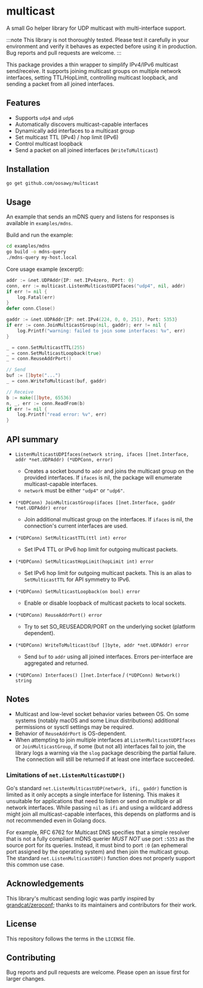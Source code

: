 # multicast

A small Go helper library for UDP multicast with multi-interface support.

:::note This library is not thoroughly tested. Please test it carefully in your
environment and verify it behaves as expected before using it in production. Bug
reports and pull requests are welcome. :::

This package provides a thin wrapper to simplify IPv4/IPv6 multicast
send/receive. It supports joining multicast groups on multiple network
interfaces, setting TTL/HopLimit, controlling multicast loopback, and sending a
packet from all joined interfaces.

## Features

- Supports `udp4` and `udp6`
- Automatically discovers multicast-capable interfaces
- Dynamically add interfaces to a multicast group
- Set multicast TTL (IPv4) / hop limit (IPv6)
- Control multicast loopback
- Send a packet on all joined interfaces (`WriteToMulticast`)

## Installation

```bash
go get github.com/oosawy/multicast
```

## Usage

An example that sends an mDNS query and listens for responses is available in
`examples/mdns`.

Build and run the example:

```bash
cd examples/mdns
go build -o mdns-query
./mdns-query my-host.local
```

Core usage example (excerpt):

```go
addr := &net.UDPAddr{IP: net.IPv4zero, Port: 0}
conn, err := multicast.ListenMulticastUDPIfaces("udp4", nil, addr)
if err != nil {
    log.Fatal(err)
}
defer conn.Close()

gaddr := &net.UDPAddr{IP: net.IPv4(224, 0, 0, 251), Port: 5353}
if err := conn.JoinMulticastGroup(nil, gaddr); err != nil {
    log.Printf("warning: failed to join some interfaces: %v", err)
}

_ = conn.SetMulticastTTL(255)
_ = conn.SetMulticastLoopback(true)
_ = conn.ReuseAddrPort()

// Send
buf := []byte("...")
_ = conn.WriteToMulticast(buf, gaddr)

// Receive
b := make([]byte, 65536)
n, _, err := conn.ReadFrom(b)
if err != nil {
    log.Printf("read error: %v", err)
}
```

## API summary

- `ListenMulticastUDPIfaces(network string, ifaces []net.Interface, addr *net.UDPAddr) (*UDPConn, error)`
  - Creates a socket bound to `addr` and joins the multicast group on the
    provided interfaces. If `ifaces` is nil, the package will enumerate
    multicast-capable interfaces.
  - `network` must be either `"udp4"` or `"udp6"`.

- `(*UDPConn) JoinMulticastGroup(ifaces []net.Interface, gaddr *net.UDPAddr) error`
  - Join additional multicast group on the interfaces. If `ifaces` is nil, the
    connection's current interfaces are used.

- `(*UDPConn) SetMulticastTTL(ttl int) error`
  - Set IPv4 TTL or IPv6 hop limit for outgoing multicast packets.

- `(*UDPConn) SetMulticastHopLimit(hopLimit int) error`
  - Set IPv6 hop limit for outgoing multicast packets. This is an alias to
    `SetMulticastTTL` for API symmetry to IPv6.

- `(*UDPConn) SetMulticastLoopback(on bool) error`
  - Enable or disable loopback of multicast packets to local sockets.

- `(*UDPConn) ReuseAddrPort() error`
  - Try to set SO_REUSEADDR/PORT on the underlying socket (platform dependent).

- `(*UDPConn) WriteToMulticast(buf []byte, addr *net.UDPAddr) error`
  - Send `buf` to `addr` using all joined interfaces. Errors per-interface are
    aggregated and returned.

- `(*UDPConn) Interfaces() []net.Interface` / `(*UDPConn) Network() string`

## Notes

- Multicast and low-level socket behavior varies between OS. On some systems
  (notably macOS and some Linux distributions) additional permissions or sysctl
  settings may be required.
- Behavior of `ReuseAddrPort` is OS-dependent.
- When attempting to join multiple interfaces at `ListenMulticastUDPIfaces` or
  `JoinMulticastGroup`, if some (but not all) interfaces fail to join, the
  library logs a warning via the `slog` package describing the partial failure.
  The connection will still be returned if at least one interface succeeded.

### Limitations of `net.ListenMulticastUDP()`

Go's standard `net.ListenMulticastUDP(network, ifi, gaddr)` function is limited
as it only accepts a single interface for listening. This makes it unsuitable
for applications that need to listen or send on multiple or all network
interfaces. While passing `nil` as `ifi` and using a wildcard address might join
all multicast-capable interfaces, this depends on platforms and is not
recommended even in Golang docs.

For example, RFC 6762 for Multicast DNS specifies that a simple resolver that is
not a fully compliant mDNS querier _MUST NOT_ use port `:5353` as the source
port for its queries. Instead, it must bind to port `:0` (an ephemeral port
assigned by the operating system) and then join the multicast group. The
standard `net.ListenMulticastUDP()` function does not properly support this
common use case.

## Acknowledgements

This library's multicast sending logic was partly inspired by
[grandcat/zeroconf](https://github.com/grandcat/zeroconf); thanks to its
maintainers and contributors for their work.

## License

This repository follows the terms in the `LICENSE` file.

## Contributing

Bug reports and pull requests are welcome. Please open an issue first for larger
changes.
